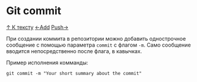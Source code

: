 # Git commit

[&uarr; К тексту](readme.md) [&larr;Add](readme.md) [Push&rarr;](push.md)

При создании коммита в репозитории можно добавить однострочное сообщение с помощью параметра `commit` с флагом `-m`. Само сообщение вводится непосредственно после флага, в кавычках.


Пример исполнения комманды:

```git commit -m "Your short summary about the commit"```

